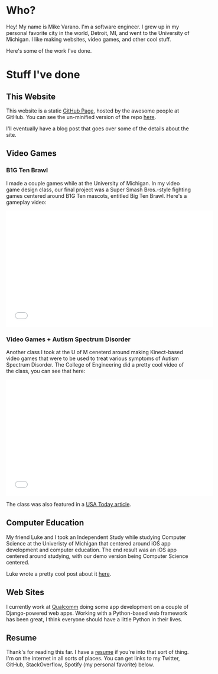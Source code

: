 
# Who?
Hey! My name is Mike Varano. I'm a software engineer. I grew up in my personal favorite city in the world, Detroit, MI, and went to the University of Michigan. I like making websites, video games, and other cool stuff. 

Here's some of the work I've done.

# Stuff I've done 

## This Website
This website is a static [GitHub Page](https://pages.github.com/), hosted by the awesome people at GitHub. You can see the un-minified version of the repo [here](https://github.com/migreva/migreva.github.io). 

I'll eventually have a blog post that goes over some of the details about the site.

## Video Games
### B1G Ten Brawl
I made a couple games while at the University of Michigan. In my video game design class, our final project was a Super Smash Bros.-style fighting games centered around B1G Ten mascots, entitled Big Ten Brawl. Here's a gameplay video:

<div class='youtube'><iframe width="560" height="315" src="//www.youtube.com/embed/o7bITmrhDB4" frameborder="0" allowfullscreen></iframe></div>

### Video Games + Autism Spectrum Disorder
Another class I took at the U of M ceneterd around making Kinect-based video games that were to be used to treat various symptoms of Autism Spectrum Disorder. The College of Engineering did a pretty cool video of the class, you can see that here:

<div class='youtube'><iframe width="560" height="315" src="//www.youtube.com/embed/CUT-Chcffqc" frameborder="0" allowfullscreen></iframe></div>

The class was also featured in a [USA Today article](http://usatoday30.usatoday.com/news/health/story/2012-05-31/video-games-%20autism-students/55319452/1?csp=34news).

## Computer Education
My friend Luke and I took an Independent Study while studying Computer Science at the Univeristy of Michigan that centered around iOS app development and computer education. The end result was an iOS app centered around studying, with our demo version being Computer Science centered. 

Luke wrote a pretty cool post about it [here](http://lukezilioli.com/blog/?id=19).

## Web Sites
I currently work at [Qualcomm](http://www.qualcomm.com/) doing some app development on a couple of Django-powered web apps. Working with a Python-based web framework has been great, I think everyone should have a little Python in their lives.

## Resume
Thank's for reading this far. I have a [resume](https://www.dropbox.com/s/ca8d3gcj4ugpjg9/resume.pdf) if you're into that sort of thing. I'm on the internet in all sorts of places. You can get links to my Twitter, GitHub, StackOverflow, Spotify (my personal favorite) below.
